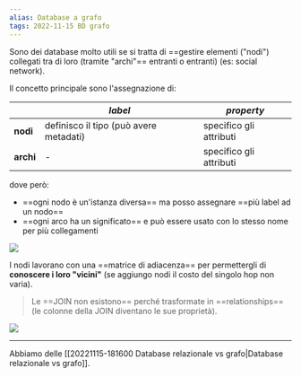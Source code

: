 ```yaml
---
alias: Database a grafo
tags: 2022-11-15 BD grafo
---
```


Sono dei database molto utili se si tratta di ==gestire elementi ("nodi") collegati tra di loro (tramite "archi"== entranti o entranti)  (es: social network).

Il concetto principale sono l'assegnazione di:

| |***label***|***property***|
|---|---|---|
|**nodi**|definisco il tipo (può avere metadati)|specifico gli attributi|
|**archi**|-|specifico gli attributi|

dove però:
- ==ogni nodo è un'istanza diversa== ma posso assegnare ==più label ad un nodo==
- ==ogni arco ha un significato== e può essere usato con lo stesso nome per più collegamenti

![](Uni/BD/img/graph.jpeg)

I nodi lavorano con una ==matrice di adiacenza== per permettergli di **conoscere i loro "vicini"** (se aggiungo nodi il costo del singolo hop non varia).

> Le ==JOIN non esistono== perché trasformate in ==relationships== (le colonne della JOIN diventano le sue proprietà).

![](Uni/BD/img/neo4j.jpeg)


---

Abbiamo delle [[20221115-181600 Database relazionale vs grafo|Database relazionale vs grafo]].